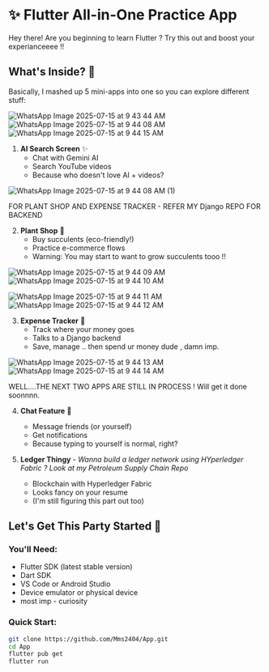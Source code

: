 
# ✨ Flutter All-in-One Practice App 

Hey there! Are you beginning to learn Flutter ? Try this out and boost your experianceeee !!

## What's Inside? 🤔
Basically, I mashed up 5 mini-apps into one so you can explore different stuff:

![WhatsApp Image 2025-07-15 at 9 43 44 AM](https://github.com/user-attachments/assets/8916b3c6-7636-4399-a4ba-e1af8c88a869) ![WhatsApp Image 2025-07-15 at 9 44 08 AM](https://github.com/user-attachments/assets/9febfbd6-e8c3-4c8e-a7e0-83a37baa8716) ![WhatsApp Image 2025-07-15 at 9 44 15 AM](https://github.com/user-attachments/assets/9589be95-5757-4a5a-987d-32dcb572decd)

1. **AI Search Screen** ✨ 
   - Chat with Gemini AI
   - Search YouTube videos
   - Because who doesn't love AI + videos?
  
     
  ![WhatsApp Image 2025-07-15 at 9 44 08 AM (1)](https://github.com/user-attachments/assets/ac6a97a0-6f24-4f6d-b78e-4c2ea0ead632)


FOR PLANT SHOP AND EXPENSE TRACKER - REFER MY Django REPO FOR BACKEND

2. **Plant Shop** 🌱
   - Buy succulents (eco-friendly!)
   - Practice e-commerce flows
   - Warning: You may start to want to grow succulents tooo !!
  
   
![WhatsApp Image 2025-07-15 at 9 44 09 AM](https://github.com/user-attachments/assets/18c0a415-598d-42eb-9d9d-0a6a23b9b514) ![WhatsApp Image 2025-07-15 at 9 44 10 AM](https://github.com/user-attachments/assets/ff0d7d8c-6a26-4fa7-9345-21032f822368)


![WhatsApp Image 2025-07-15 at 9 44 11 AM](https://github.com/user-attachments/assets/d6afca4b-94ce-4e49-a1a6-76ce03ea6fca) ![WhatsApp Image 2025-07-15 at 9 44 12 AM](https://github.com/user-attachments/assets/fffa2d95-b32f-4cc0-bd69-c303d79fce8e)


3. **Expense Tracker** 💸
   - Track where your money goes
   - Talks to a Django backend
   - Save, manage .. then spend ur money dude , damn imp.


  ![WhatsApp Image 2025-07-15 at 9 44 13 AM](https://github.com/user-attachments/assets/48e8a492-2823-4494-a13c-f8839e90870a) ![WhatsApp Image 2025-07-15 at 9 44 14 AM](https://github.com/user-attachments/assets/d5938679-e2b8-42f4-80a1-52e5425e63e9)


  WELL....THE NEXT TWO APPS ARE STILL IN PROCESS ! Will get it done soonnnn.

4. **Chat Feature** 💬
   - Message friends (or yourself)
   - Get notifications
   - Because typing to yourself is normal, right?

5. **Ledger Thingy** - *Wanna build a ledger network using HYperledger Fabric ? Look at my Petroleum Supply Chain Repo*
   - Blockchain with Hyperledger Fabric 
   - Looks fancy on your resume
   - (I'm still figuring this part out too) 


## Let's Get This Party Started 🎉

### You'll Need:
- Flutter SDK (latest stable version)
- Dart SDK
- VS Code or Android Studio
- Device emulator or physical device
- most imp - curiosity

### Quick Start:
```bash
git clone https://github.com/Mms2404/App.git
cd App
flutter pub get
flutter run
